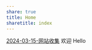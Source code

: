 ```yaml
---
share: true
title: Home
sharetitle: index
---
```

[2024-03-15-网站收集](./_post/2024-03-15-网站收集.md)
欢迎
Hello
